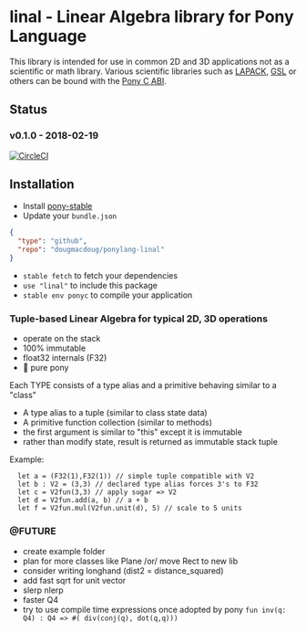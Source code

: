 # linal - Linear Algebra library for Pony Language

This library is intended for use in common 2D and 3D applications
not as a scientific or math library. Various scientific libraries
such as [LAPACK](https://github.com/Reference-LAPACK/lapack), [GSL](https://www.gnu.org/software/gsl/) or others can be bound with the [Pony C ABI](https://tutorial.ponylang.org/c-ffi/).

## Status

### v0.1.0 - 2018-02-19

[![CircleCI](https://circleci.com/gh/dougmacdoug/ponylang-linal.svg?style=svg)](https://circleci.com/gh/dougmacdoug/ponylang-linal)


## Installation

* Install [pony-stable](https://github.com/ponylang/pony-stable)
* Update your `bundle.json`

```json
{ 
  "type": "github",
  "repo": "dougmacdoug/ponylang-linal"
}
```

* `stable fetch` to fetch your dependencies
* `use "linal"` to include this package
* `stable env ponyc` to compile your application


### Tuple-based Linear Algebra for typical 2D, 3D operations  
  * operate on the stack
  * 100% immutable
  * float32 internals (F32)
  * 🐎 pure pony


Each TYPE consists of a type alias and a primitive behaving similar to a "class"
 - A type alias to a tuple (similar to class state data)
 - A primitive function collection (similar to methods)
 - the first argument is similar to "this" except it is immutable
 - rather than modify state, result is returned as immutable stack tuple

Example:

```
  let a = (F32(1),F32(1)) // simple tuple compatible with V2
  let b : V2 = (3,3) // declared type alias forces 3's to F32
  let c = V2fun(3,3) // apply sugar => V2
  let d = V2fun.add(a, b) // a + b
  let f = V2fun.mul(V2fun.unit(d), 5) // scale to 5 units
```


### @FUTURE

  * create example folder
  * plan for more classes like Plane /or/ move Rect to new lib
  * consider writing longhand (dist2 = distance_squared)
  * add fast sqrt for unit vector
  * slerp nlerp
  * faster Q4
  * try to use compile time expressions once adopted by pony
     `fun inv(q: Q4) : Q4 => #( div(conj(q), dot(q,q)))`

